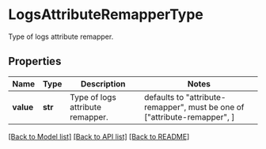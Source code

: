 # LogsAttributeRemapperType

Type of logs attribute remapper.

## Properties

| Name      | Type    | Description                      | Notes                                                                     |
| --------- | ------- | -------------------------------- | ------------------------------------------------------------------------- |
| **value** | **str** | Type of logs attribute remapper. | defaults to "attribute-remapper", must be one of ["attribute-remapper", ] |

[[Back to Model list]](README.md#documentation-for-models) [[Back to API list]](README.md#documentation-for-api-endpoints) [[Back to README]](README.md)
